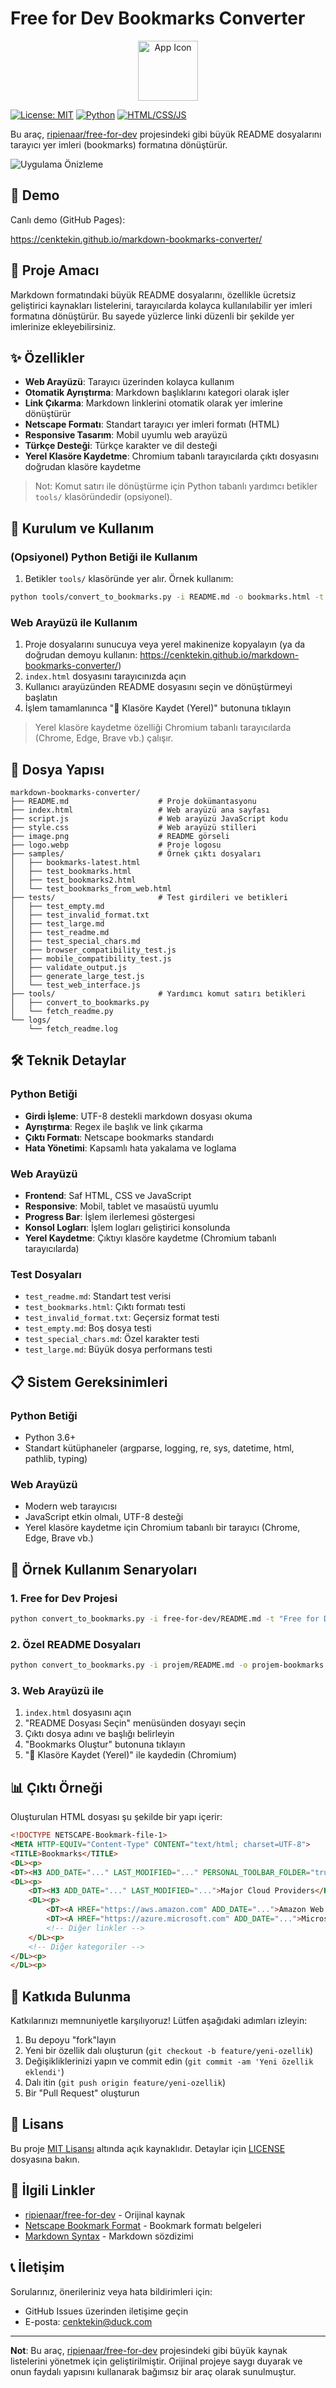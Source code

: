 # Free for Dev Bookmarks Converter

<p align="center">
  <img src="./8d053eb7-9be0-438f-af7b-a4573de30c47.png" alt="App Icon" width="96" height="96" />
</p>

[![License: MIT](https://img.shields.io/badge/License-MIT-yellow.svg)](https://opensource.org/licenses/MIT)
[![Python](https://img.shields.io/badge/Python-3.6+-blue.svg)](https://www.python.org/)
[![HTML/CSS/JS](https://img.shields.io/badge/HTML/CSS/JS-orange.svg)](https://developer.mozilla.org/)

Bu araç, [ripienaar/free-for-dev](https://github.com/ripienaar/free-for-dev) projesindeki gibi büyük README dosyalarını tarayıcı yer imleri (bookmarks) formatına dönüştürür.

![Uygulama Önizleme](./image.png)

## 🔗 Demo

Canlı demo (GitHub Pages):

https://cenktekin.github.io/markdown-bookmarks-converter/

## 🎯 Proje Amacı

Markdown formatındaki büyük README dosyalarını, özellikle ücretsiz geliştirici kaynakları listelerini, tarayıcılarda kolayca kullanılabilir yer imleri formatına dönüştürür. Bu sayede yüzlerce linki düzenli bir şekilde yer imlerinize ekleyebilirsiniz.

## ✨ Özellikler

- **Web Arayüzü**: Tarayıcı üzerinden kolayca kullanım
- **Otomatik Ayrıştırma**: Markdown başlıklarını kategori olarak işler
- **Link Çıkarma**: Markdown linklerini otomatik olarak yer imlerine dönüştürür
- **Netscape Formatı**: Standart tarayıcı yer imleri formatı (HTML)
- **Responsive Tasarım**: Mobil uyumlu web arayüzü
- **Türkçe Desteği**: Türkçe karakter ve dil desteği
- **Yerel Klasöre Kaydetme**: Chromium tabanlı tarayıcılarda çıktı dosyasını doğrudan klasöre kaydetme

> Not: Komut satırı ile dönüştürme için Python tabanlı yardımcı betikler `tools/` klasöründedir (opsiyonel).

## 🚀 Kurulum ve Kullanım

### (Opsiyonel) Python Betiği ile Kullanım

1. Betikler `tools/` klasöründe yer alır. Örnek kullanım:
```bash
python tools/convert_to_bookmarks.py -i README.md -o bookmarks.html -t "Bookmarks" -r "Free for Dev"
```

### Web Arayüzü ile Kullanım

1. Proje dosyalarını sunucuya veya yerel makinenize kopyalayın (ya da doğrudan demoyu kullanın: https://cenktekin.github.io/markdown-bookmarks-converter/)
2. `index.html` dosyasını tarayıcınızda açın
3. Kullanıcı arayüzünden README dosyasını seçin ve dönüştürmeyi başlatın
4. İşlem tamamlanınca "💾 Klasöre Kaydet (Yerel)" butonuna tıklayın

> Yerel klasöre kaydetme özelliği Chromium tabanlı tarayıcılarda (Chrome, Edge, Brave vb.) çalışır.

## 📁 Dosya Yapısı

```
markdown-bookmarks-converter/
├── README.md                    # Proje dokümantasyonu
├── index.html                   # Web arayüzü ana sayfası
├── script.js                    # Web arayüzü JavaScript kodu
├── style.css                    # Web arayüzü stilleri
├── image.png                    # README görseli
├── logo.webp                    # Proje logosu
├── samples/                     # Örnek çıktı dosyaları
│   ├── bookmarks-latest.html
│   ├── test_bookmarks.html
│   ├── test_bookmarks2.html
│   └── test_bookmarks_from_web.html
├── tests/                       # Test girdileri ve betikleri
│   ├── test_empty.md
│   ├── test_invalid_format.txt
│   ├── test_large.md
│   ├── test_readme.md
│   ├── test_special_chars.md
│   ├── browser_compatibility_test.js
│   ├── mobile_compatibility_test.js
│   ├── validate_output.js
│   ├── generate_large_test.js
│   └── test_web_interface.js
├── tools/                       # Yardımcı komut satırı betikleri
│   ├── convert_to_bookmarks.py
│   └── fetch_readme.py
└── logs/
    └── fetch_readme.log
```

## 🛠️ Teknik Detaylar

### Python Betiği

- **Girdi İşleme**: UTF-8 destekli markdown dosyası okuma
- **Ayrıştırma**: Regex ile başlık ve link çıkarma
- **Çıktı Formatı**: Netscape bookmarks standardı
- **Hata Yönetimi**: Kapsamlı hata yakalama ve loglama

### Web Arayüzü

- **Frontend**: Saf HTML, CSS ve JavaScript
- **Responsive**: Mobil, tablet ve masaüstü uyumlu
- **Progress Bar**: İşlem ilerlemesi göstergesi
- **Konsol Logları**: İşlem logları geliştirici konsolunda
- **Yerel Kaydetme**: Çıktıyı klasöre kaydetme (Chromium tabanlı tarayıcılarda)

### Test Dosyaları

- `test_readme.md`: Standart test verisi
- `test_bookmarks.html`: Çıktı formatı testi
- `test_invalid_format.txt`: Geçersiz format testi
- `test_empty.md`: Boş dosya testi
- `test_special_chars.md`: Özel karakter testi
- `test_large.md`: Büyük dosya performans testi

## 📋 Sistem Gereksinimleri

### Python Betiği
- Python 3.6+
- Standart kütüphaneler (argparse, logging, re, sys, datetime, html, pathlib, typing)

### Web Arayüzü
- Modern web tarayıcısı
- JavaScript etkin olmalı, UTF-8 desteği
- Yerel klasöre kaydetme için Chromium tabanlı bir tarayıcı (Chrome, Edge, Brave vb.)

## 🔧 Örnek Kullanım Senaryoları

### 1. Free for Dev Projesi
```bash
python convert_to_bookmarks.py -i free-for-dev/README.md -t "Free for Dev Bookmarks"
```

### 2. Özel README Dosyaları
```bash
python convert_to_bookmarks.py -i projem/README.md -o projem-bookmarks.html -r "Projem Linkleri"
```

### 3. Web Arayüzü ile
1. `index.html` dosyasını açın
2. "README Dosyası Seçin" menüsünden dosyayı seçin
3. Çıktı dosya adını ve başlığı belirleyin
4. "Bookmarks Oluştur" butonuna tıklayın
5. "💾 Klasöre Kaydet (Yerel)" ile kaydedin (Chromium)

## 📊 Çıktı Örneği

Oluşturulan HTML dosyası şu şekilde bir yapı içerir:

```html
<!DOCTYPE NETSCAPE-Bookmark-file-1>
<META HTTP-EQUIV="Content-Type" CONTENT="text/html; charset=UTF-8">
<TITLE>Bookmarks</TITLE>
<DL><p>
<DT><H3 ADD_DATE="..." LAST_MODIFIED="..." PERSONAL_TOOLBAR_FOLDER="true">Free for Dev</H3>
<DL><p>
    <DT><H3 ADD_DATE="..." LAST_MODIFIED="...">Major Cloud Providers</H3>
    <DL><p>
        <DT><A HREF="https://aws.amazon.com" ADD_DATE="...">Amazon Web Services</A>
        <DT><A HREF="https://azure.microsoft.com" ADD_DATE="...">Microsoft Azure</A>
        <!-- Diğer linkler -->
    </DL><p>
    <!-- Diğer kategoriler -->
</DL><p>
</DL><p>
```

## 🤝 Katkıda Bulunma

Katkılarınızı memnuniyetle karşılıyoruz! Lütfen aşağıdaki adımları izleyin:

1. Bu depoyu "fork"layın
2. Yeni bir özellik dalı oluşturun (`git checkout -b feature/yeni-ozellik`)
3. Değişikliklerinizi yapın ve commit edin (`git commit -am 'Yeni özellik eklendi'`)
4. Dalı itin (`git push origin feature/yeni-ozellik`)
5. Bir "Pull Request" oluşturun

## 📝 Lisans

Bu proje [MIT Lisansı](LICENSE) altında açık kaynaklıdır. Detaylar için [LICENSE](LICENSE) dosyasına bakın.

## 🔗 İlgili Linkler

- [ripienaar/free-for-dev](https://github.com/ripienaar/free-for-dev) - Orijinal kaynak
- [Netscape Bookmark Format](https://msdn.microsoft.com/en-us/library/ms775124(v=vs.85).aspx) - Bookmark formatı belgeleri
- [Markdown Syntax](https://www.markdownguide.org/basic-syntax/) - Markdown sözdizimi

## 📞 İletişim

Sorularınız, önerileriniz veya hata bildirimleri için:
- GitHub Issues üzerinden iletişime geçin
- E-posta: [cenktekin@duck.com](mailto:cenktekin@duck.com)

---

**Not**: Bu araç, [ripienaar/free-for-dev](https://github.com/ripienaar/free-for-dev) projesindeki gibi büyük kaynak listelerini yönetmek için geliştirilmiştir. Orijinal projeye saygı duyarak ve onun faydalı yapısını kullanarak bağımsız bir araç olarak sunulmuştur.